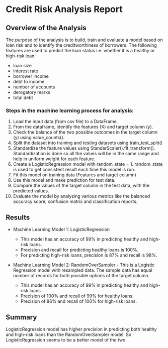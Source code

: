 # Credit Risk Analysis Report

## Overview of the Analysis

The purpose of the analysis is to build, train and evaluate a model based on loan risk and to identify the creditworthiness of borrowers. The following features are used to predict the loan status i.e. whether it is a healthy or high-risk loan:

  * loan size
  * interest rate
  * borrower income
  * debt to income
  * number of accounts
  * derogatory marks 
  * total debt
  
### Steps in the machine learning process for analysis:

1. Load the input data (from csv file) to a DataFrame.
2. From the dataframe, identify the features (X) and target column (y).
3. Check the balance of the two possible outcomes in the target column (y) using value_counts(). 
4. Split the dataset into training and testing datasets using train_test_split()
5. Standardize the feature values using StandarScaler().fit_transform().
	  Standardization is done so all the values will be in the same range and help in uniform weight for each feature.
6. Create a LogisticRegression model with random_state = 1. 
	  random_state is used to get consistent result each time this model is run.
7. Fit this model on training data (Features and target column)
8. Use this model and make prediction for test data.
9. Compare the values of the target column in the test data, with the predicted values.
10. Evaluate the model by analyzing various metrics like the balanced accuracy score, confusion matrix and classification reports.

## Results

* Machine Learning Model 1: LogisticRegression
  - This model has an accuracy of 99% in predicting healthy and high-risk loans. 
  - Precision and recall for predicting healthy loans is 100%. 
  - For predicting high-risk loans, precision is 87% and recall is 98%. 


* Machine Learning Model 2: RandomOverSampler - 
  This is a Logistic Regression model with resampled data. The sample data has equal number of records for both possible options of the target column.
    - This model has an accuracy of 99% in predicting healthy and high-risk loans.  
    - Precision of 100% and recall of 99% for healthy loans.
    - Precision of 86% and recall of 100% for high-risk loans.

## Summary
LogisticRegression model has higher precision in predicting both healthy and high-risk loans than the RandomOverSampler model. So LogisticRegression seems to be a better model of the two.

